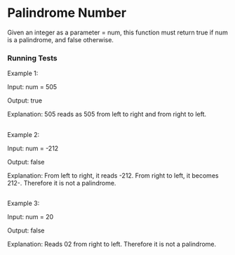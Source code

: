 
# Palindrome Number

Given an integer as a parameter = num, this function must return true if num is a palindrome, and false otherwise.




### Running Tests

Example 1:

Input: num = 505

Output: true

Explanation: 505 reads as 505 from left to right and from right to left.
##
Example 2:

Input: num = -212

Output: false

Explanation: From left to right, it reads -212. From right to left, it becomes 212-.
Therefore it is not a palindrome.
##
Example 3:

Input: num = 20

Output: false

Explanation: Reads 02 from right to left. Therefore it is not a palindrome.
